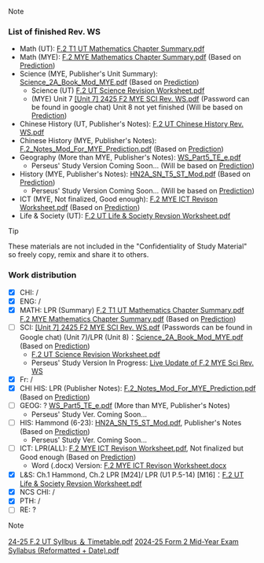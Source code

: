 > [!NOTE] 
> ### List of finished Rev. WS
> - Math (UT): [F.2 T1 UT Mathematics Chapter Summary.pdf](/assets/files/24-25%20F.2%20UT-MYE%20Revision%20WS%20Progress/F.2.T1.UT.Mathematics.Chapter.Summary.pdf)
> - Math (MYE): [F.2 MYE Mathematics Chapter Summary.pdf](/assets/files/24-25%20F.2%20UT-MYE%20Revision%20WS%20Progress/F.2.MYE.Mathematics.Chapter.Summary.pdf) (Based on [Prediction](/assets/files/24-25%20F.2%20UT-MYE%20Revision%20WS%20Progress/23-24.F.2.MYE.Syllabus.Prediction.pdf))
> - Science (MYE, Publisher's Unit Summary): [Science_2A_Book_Mod_MYE.pdf](/assets/files/24-25%20F.2%20UT-MYE%20Revision%20WS%20Progress/Science_2A_Book_Mod_MYE.pdf) (Based on [Prediction](/assets/files/24-25%20F.2%20UT-MYE%20Revision%20WS%20Progress/23-24.F.2.MYE.Syllabus.Prediction.pdf))
>     - Science (UT) [F.2 UT Science Revision Worksheet.pdf](/assets/files/24-25%20F.2%20UT-MYE%20Revision%20WS%20Progress/F.2.UT.Science.Revision.Worksheet.pdf)
>     - (MYE) Unit 7
[[Unit 7] 2425 F2 MYE SCI Rev. WS.pdf](/assets/files/24-25%20F.2%20UT-MYE%20Revision%20WS%20Progress/Unit.7.2425.F2.MYE.SCI.Rev.WS.pdf)
(Password can be found in google chat) Unit 8 not yet finished (Will be based on [Prediction](/assets/files/24-25%20F.2%20UT-MYE%20Revision%20WS%20Progress/23-24.F.2.MYE.Syllabus.Prediction.pdf))
> - Chinese History (UT, Publisher's Notes): [F.2 UT Chinese History Rev. WS.pdf](https://lschk-my.sharepoint.com/:b:/g/personal/s23218_lsc_hk/EeclMhqE8_pJjcGdyhmI-3QBuh0QJATstjeAuLLy4jn4sQ?e=a3Oo1f)
> - Chinese History (MYE, Publisher's Notes): [F.2_Notes_Mod_For_MYE_Prediction.pdf](/assets/files/24-25%20F.2%20UT-MYE%20Revision%20WS%20Progress/F.2_Notes_Mod_For_MYE_Prediction.pdf) (Based on [Prediction](/assets/files/24-25%20F.2%20UT-MYE%20Revision%20WS%20Progress/23-24.F.2.MYE.Syllabus.Prediction.pdf))
> - Geography (More than MYE, Publisher's Notes): [WS_Part5_TE_e.pdf](https://lschk-my.sharepoint.com/:b:/g/personal/s23218_lsc_hk/EfMK1fCrnMRJvNnQd47DzScBoqoNyyptyWKhFdBfysmCEQ)
>     - Perseus' Study Version Coming Soon... (Will be based on [Prediction](/assets/files/24-25%20F.2%20UT-MYE%20Revision%20WS%20Progress/23-24.F.2.MYE.Syllabus.Prediction.pdf))
> - History (MYE, Publisher's Notes): [HN2A_SN_T5_ST_Mod.pdf](https://lschk-my.sharepoint.com/:b:/g/personal/s23218_lsc_hk/EeTuxUJlrcBAtc8QPSjYeCoB5xdGopAajUizpeazkIp3iw?e=B73j71) (Based on [Prediction](/assets/files/24-25%20F.2%20UT-MYE%20Revision%20WS%20Progress/23-24.F.2.MYE.Syllabus.Prediction.pdf))
>     - Perseus' Study Version Coming Soon... (Will be based on [Prediction](/assets/files/24-25%20F.2%20UT-MYE%20Revision%20WS%20Progress/23-24.F.2.MYE.Syllabus.Prediction.pdf))
> - ICT (MYE, Not finalized, Good enough): [F.2 MYE ICT Revison Worksheet.pdf](/assets/files/24-25%20F.2%20UT-MYE%20Revision%20WS%20Progress/F.2.MYE.ICT.Revison.Worksheet.pdf) (Based on [Prediction](/assets/files/24-25%20F.2%20UT-MYE%20Revision%20WS%20Progress/23-24.F.2.MYE.Syllabus.Prediction.pdf))
> - Life & Society (UT): [F.2 UT Life & Society Revsion Worksheet.pdf](/assets/files/24-25%20F.2%20UT-MYE%20Revision%20WS%20Progress/F.2.UT.Life.Society.Revsion.Worksheet.pdf)


> [!TIP]
> These materials are not included in the "Confidentiality of Study Material" so freely copy, remix and share it to others.
### Work distribution
- [x] CHI: /
- [x] ENG: /
- [x] MATH: LPR (Summary) [F.2 T1 UT Mathematics Chapter Summary.pdf](/assets/files/24-25%20F.2%20UT-MYE%20Revision%20WS%20Progress/F.2.T1.UT.Mathematics.Chapter.Summary.pdf)<br>[F.2 MYE Mathematics Chapter Summary.pdf](/assets/files/24-25%20F.2%20UT-MYE%20Revision%20WS%20Progress/F.2.MYE.Mathematics.Chapter.Summary.pdf) (Based on [Prediction](/assets/files/24-25%20F.2%20UT-MYE%20Revision%20WS%20Progress/23-24.F.2.MYE.Syllabus.Prediction.pdf))
- [ ] SCI: 
[[Unit 7] 2425 F2 MYE SCI Rev. WS.pdf](/assets/files/24-25%20F.2%20UT-MYE%20Revision%20WS%20Progress/Unit.7.2425.F2.MYE.SCI.Rev.WS.pdf)
(Passwords can be found in Google chat) (Unit 7)/LPR (Unit 8)：[Science_2A_Book_Mod_MYE.pdf](/assets/files/24-25%20F.2%20UT-MYE%20Revision%20WS%20Progress/Science_2A_Book_Mod_MYE.pdf) (Based on [Prediction](/assets/files/24-25%20F.2%20UT-MYE%20Revision%20WS%20Progress/23-24.F.2.MYE.Syllabus.Prediction.pdf))
    - [F.2 UT Science Revision Worksheet.pdf](/assets/files/24-25%20F.2%20UT-MYE%20Revision%20WS%20Progress/F.2.UT.Science.Revision.Worksheet.pdf)
    - Perseus' Study Version In Progress: [Live Update of F.2 MYE Sci Rev. WS](https://lschk-my.sharepoint.com/:w:/g/personal/s23218_lsc_hk/EeCzvok4rVVBkuuGdI8_CzQBn0ILV1-tW_KFqFtCQ_RyAA?e=14Fm4W)
- [x] Fr: / 
- [x] CHI HIS: LPR (Publisher Notes): [F.2_Notes_Mod_For_MYE_Prediction.pdf](/assets/files/24-25%20F.2%20UT-MYE%20Revision%20WS%20Progress/F.2_Notes_Mod_For_MYE_Prediction.pdf) (Based on [Prediction](/assets/files/24-25%20F.2%20UT-MYE%20Revision%20WS%20Progress/23-24.F.2.MYE.Syllabus.Prediction.pdf))
- [ ] GEOG: ? [WS_Part5_TE_e.pdf](https://lschk-my.sharepoint.com/:b:/g/personal/s23218_lsc_hk/EfMK1fCrnMRJvNnQd47DzScBoqoNyyptyWKhFdBfysmCEQ) (More than MYE, Publisher's Notes)
    - Perseus' Study Ver. Coming Soon...
- [ ] HIS: Hammond (6-23): [HN2A_SN_T5_ST_Mod.pdf](/assets/files/24-25%20F.2%20UT-MYE%20Revision%20WS%20Progress/HN2A_SN_T5_ST_Mod.pdf), Publisher's Notes (Based on [Prediction](/assets/files/24-25%20F.2%20UT-MYE%20Revision%20WS%20Progress/23-24.F.2.MYE.Syllabus.Prediction.pdf))
    - Perseus' Study Ver. Coming Soon...
- [ ] ICT: LPR(ALL): [F.2 MYE ICT Revison Worksheet.pdf](/assets/files/24-25%20F.2%20UT-MYE%20Revision%20WS%20Progress/F.2.MYE.ICT.Revison.Worksheet.pdf), Not finalized but Good enough (Based on [Prediction](/assets/files/24-25%20F.2%20UT-MYE%20Revision%20WS%20Progress/23-24.F.2.MYE.Syllabus.Prediction.pdf))
    - Word (.docx) Version: [F.2 MYE ICT Revison Worksheet.docx](/assets/files/24-25%20F.2%20UT-MYE%20Revision%20WS%20Progress/F.2.MYE.ICT.Revison.Worksheet.docx)
- [x] L&S: Ch.1 Hammond, Ch.2 LPR [M24]/ LPR (U1 P.5-14) [M16]：[F.2 UT Life & Society Revsion Worksheet.pdf](/assets/files/24-25%20F.2%20UT-MYE%20Revision%20WS%20Progress/F.2.UT.Life.Society.Revsion.Worksheet.pdf)
- [x] NCS CHI: /
- [x] PTH: /
- [ ] RE: ?

> [!NOTE]
> [24-25 F.2 UT Syllbus ＆ Timetable.pdf](/assets/files/24-25%20F.2%20UT-MYE%20Revision%20WS%20Progress/24-25.F.2.UT.Syllbus.Timetable.pdf)
> [2024-25 Form 2 Mid-Year Exam Syllabus (Reformatted + Date).pdf](/assets/files/24-25%20F.2%20UT-MYE%20Revision%20WS%20Progress/2024-25.Form.2.Mid-Year.Exam.Syllabus.Reformated.%2B.Date.pdf)